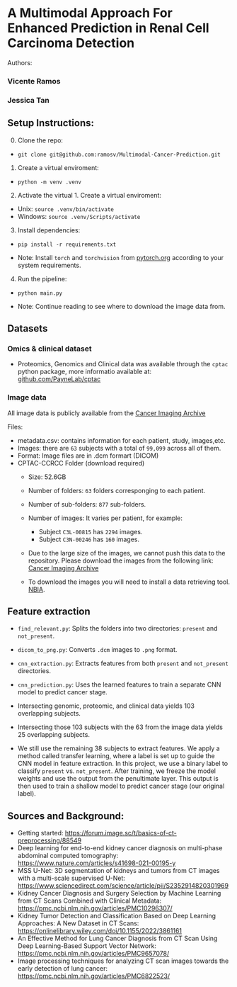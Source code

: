 # A Multimodal Approach For Enhanced Prediction in Renal Cell Carcinoma Detection

Authors:
### Vicente Ramos
### Jessica Tan

## Setup Instructions:
0. Clone the repo:

  - `git clone git@github.com:ramosv/Multimodal-Cancer-Prediction.git`

1. Create a virtual enviroment:

  - `python -m venv .venv`

2. Activate the virtual 1. Create a virtual enviroment:

  - Unix: `source .venv/bin/activate`
  - Windows: `source .venv/Scripts/activate`

3. Install dependencies:

  - `pip install -r requirements.txt`

  - Note: Install `torch` and `torchvision` from [pytorch.org](https://pytorch.org/get-started/locally/) according to your system requirements.

4. Run the pipeline:

  - `python main.py`

  - Note: Continue reading to see where to download the image data from.

## Datasets

### Omics & clinical dataset
  - Proteomics, Genomics and Clinical data was available through the `cptac` python package, more informatio available at: [github.com/PayneLab/cptac](https://github.com/PayneLab/cptac)

### Image data
All image data is publicly available from the [Cancer Imaging Archive](https://www.cancerimagingarchive.net/collection/cptac-ccrcc/)

Files:
  - metadata.csv: contains information for each patient, study, images,etc.
  - Images: there are `63` subjects with a total of `99,099` across all of them.
  - Format: Image files are in .dcm formart (DICOM)
  - CPTAC-CCRCC Folder (download required)
    - Size: 52.6GB
    - Number of folders: `63` folders corresponging to each patient. 
    - Number of sub-folders: `877` sub-folders.
    - Number of images: It varies per patient, for example: 
      - Subject `C3L-00815` has `2294` images.
      - Subject `C3N-00246` has `160` images.

    - Due to the large size of the images, we cannot push this data to the repository. Please download the images from the following link: [Cancer Imaging Archive](https://www.cancerimagingarchive.net/collection/cptac-ccrcc/)

    - To download the images you will need to install a data retrieving tool. [NBIA](https://wiki.cancerimagingarchive.net/display/NBIA/Downloading+TCIA+Images).

## Feature extraction

  - `find_relevant.py`: Splits the folders into two directories: `present` and `not_present`.
  - `dicom_to_png.py`: Converts `.dcm` images to `.png` format.
  - `cnn_extraction.py`: Extracts features from both `present` and `not_present` directories.
  - `cnn_prediction.py`: Uses the learned features to train a separate CNN model to predict cancer stage.

  - Intersecting genomic, proteomic, and clinical data yields 103 overlapping subjects.
  - Intersecting those 103 subjects with the 63 from the image data yields 25 overlapping subjects.
  - We still use the remaining 38 subjects to extract features. We apply a method called transfer learning, where a label is set up to guide the CNN model in feature extraction. In this project, we use a binary label to classify `present` vs. `not_present`. After training, we freeze the model weights and use the output from the penultimate layer. This output is then used to train a shallow model to predict cancer stage (our original label).

## Sources and Background:

  - Getting started: https://forum.image.sc/t/basics-of-ct-preprocessing/88549
  - Deep learning for end-to-end kidney cancer diagnosis on multi-phase abdominal computed tomography: https://www.nature.com/articles/s41698-021-00195-y
  - MSS U-Net: 3D segmentation of kidneys and tumors from CT images with a multi-scale supervised U-Net: https://www.sciencedirect.com/science/article/pii/S2352914820301969
  - Kidney Cancer Diagnosis and Surgery Selection by Machine Learning from CT Scans Combined with Clinical Metadata: https://pmc.ncbi.nlm.nih.gov/articles/PMC10296307/
  - Kidney Tumor Detection and Classification Based on Deep Learning Approaches: A New Dataset in CT Scans: https://onlinelibrary.wiley.com/doi/10.1155/2022/3861161
  - An Effective Method for Lung Cancer Diagnosis from CT Scan Using Deep Learning-Based Support Vector Network: https://pmc.ncbi.nlm.nih.gov/articles/PMC9657078/
  - Image processing techniques for analyzing CT scan images towards the early detection of lung cancer: https://pmc.ncbi.nlm.nih.gov/articles/PMC6822523/


